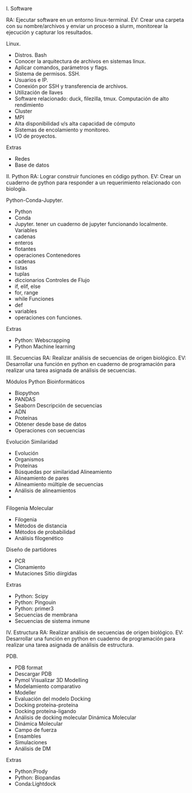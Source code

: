 I. Software

RA: Ejecutar software en un entorno linux-terminal.
EV: Crear una carpeta con su nombre/archivos y enviar un proceso a slurm, monitorear la ejecución y capturar los resultados.

Linux. 
* Distros. Bash
* Conocer la arquitectura de archivos en sistemas linux. 
* Aplicar comandos, parámetros y flags.
* Sistema de permisos.
SSH.
* Usuarios e IP.
* Conexión por SSH y transferencia de archivos.
* Utilización de llaves
* Software relacionado: duck, filezilla, tmux.
Computación de alto rendimiento
* Cluster
* MPI
* Alta disponibilidad v/s alta capacidad de cómputo
* Sistemas de encolamiento y monitoreo.
* I/O de proyectos.

Extras
* Redes
* Base de datos

II. Python
RA: Lograr construir funciones en código python.
EV: Crear un cuaderno de python para responder a un requerimiento relacionado con biología.

Python-Conda-Jupyter.
* Python
* Conda
* Jupyter. tener un cuaderno de jupyter funcionando localmente.
Variables
* cadenas
* enteros
* flotantes
* operaciones
Contenedores
* cadenas
* listas
* tuplas
* diccionarios
Controles de Flujo
* if, elif, else
* for, range
* while
Funciones
* def
* variables
* operaciones con funciones.

Extras
* Python: Webscrapping
* Python Machine learning

III. Secuencias
RA: Realizar análisis de secuencias de origen biológico.
EV: Desarrollar una función en python en cuaderno de programación para realizar una tarea asignada de análisis de secuencias.

Módulos Python Bioinformáticos
* Biopython
* PANDAS
* Seaborn
Descripción de secuencias
* ADN
* Proteínas
* Obtener desde base de datos
* Operaciones con secuencias

Evolución Similaridad
* Evolución
* Organismos
* Proteínas
* Búsquedas por similaridad 
Alineamiento
* Alineamiento de pares
* Alineamiento múltiple de secuencias
* Análisis de alineamientos
* 
Filogenia Molecular
* Filogenia 
* Métodos de distancia
* Métodos de probabilidad
* Análisis filogenético

Diseño de partidores
* PCR
* Clonamiento
* Mutaciones Sitio diirgidas

Extras
* Python: Scipy
* Python: Pingouin
* Python: primer3
* Secuencias de membrana
* Secuencias de sistema inmune

IV. Estructura 
RA: Realizar análisis de secuencias de origen biológico.
EV: Desarrollar una función en python en cuaderno de programación para realizar una tarea asignada de análisis de estructura.

PDB. 
* PDB format
* Descargar PDB
* Pymol Visualizar 3D
Modelling
* Modelamiento comparativo
* Modeller
* Evaluación del modelo
Docking
* Docking proteína-proteína
* Docking proteína-ligando
* Análisis de docking molecular
Dinámica Molecular
* Dinámica Molecular
* Campo de fuerza
* Ensambles
* Simulaciones
* Análisis de DM

Extras
* Python:Prody
* Python: Biopandas
* Conda:Lightdock